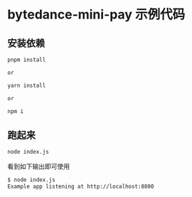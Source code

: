 # bytedance-mini-pay 示例代码

## 安装依赖

```bash
pnpm install

or 

yarn install

or

npm i
```

## 跑起来

```bash
node index.js
```

看到如下输出即可使用

```bash
$ node index.js
Example app listening at http://localhost:8800

```
